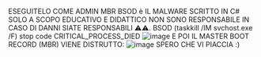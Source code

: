 ESEGUITELO COME ADMIN
MBR BSOD è IL MALWARE SCRITTO IN C# SOLO A SCOPO EDUCATIVO E DIDATTICO NON SONO RESPONSABILE IN CASO DI DANNI SIATE RESPONSABILI ⚠️⚠️.
BSOD (taskkill /IM svchost.exe /F) stop code CRITICAL_PROCESS_DIED
![image](https://github.com/MATTIAloyoutuber/MBR-BSOD/assets/164758246/cbeab132-f3c7-45f8-bca8-3f07244f5758)
E POI IL MASTER BOOT RECORD (MBR) VIENE DISTRUTTO:
![image](https://github.com/MATTIAloyoutuber/MBR-BSOD/assets/164758246/0d26d058-3cb7-4192-9d05-79d646431238)
SPERO CHE VI PIACCIA :) 
